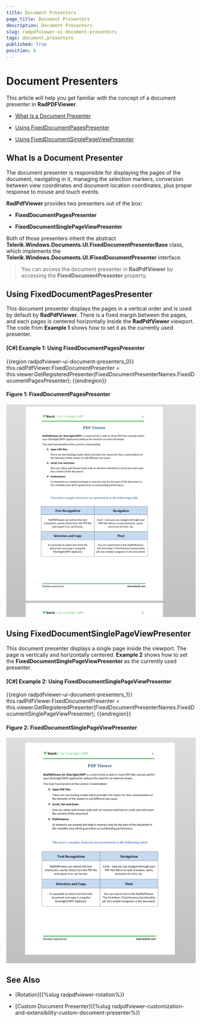 ```yaml
---
title: Document Presenters
page_title: Document Presenters
description: Document Presenters
slug: radpdfviewer-ui-document-presenters
tags: document,presenters
published: True
position: 6
---
```


# Document Presenters



This article will help you get familiar with the concept of a document presenter in __RadPDFViewer__.
      

* [What Is a Document Presenter](#what-is-a-document-presenter)

* [Using FixedDocumentPagesPresenter](#using-fixeddocumentpagespresenter)

* [Using FixedDocumentSinglePageViewPresenter](#using-fixeddocumentsinglepageviewpresenter)


## What Is a Document Presenter

The document presenter is responsible for displaying the pages of the document, navigating in it, managing the selection markers, conversion between view coordinates and document location coordinates, plus proper response to mouse and touch events.
        

__RadPdfViewer__ provides two presenters out of the box:
        

* __FixedDocumentPagesPresenter__

* __FixedDocumentSinglePageViewPresenter__

Both of those presenters inherit the abstract __Telerik.Windows.Documents.UI.FixedDocumentPresenterBase__ class, which implements the __Telerik.Windows.Documents.UI.IFixedDocumentPresenter__ interface.
        

>You can access the document presenter in __RadPdfViewer__ by accessing the __FixedDocumentPresenter__ property. 
        

## Using FixedDocumentPagesPresenter

This document presenter displays the pages in a vertical order and is used by default by __RadPdfViewer__. There is a fixed margin between the pages, and each pages is centered horizontally inside the __RadPdfViewer__ viewport. The code from **Example 1** shows how to set it as the currently used presenter.
        

#### __[C#] Example 1: Using FixedDocumentPagesPresenter__

{{region radpdfviewer-ui-document-presenters_0}}
			this.radPdfViewer.FixedDocumentPresenter = this.viewer.GetRegisteredPresenter(FixedDocumentPresenterNames.FixedDocumentPagesPresenter);
{{endregion}}



#### **Figure 1: FixedDocumentPagesPresenter**
![Rad Pdf Viewer Ui Document Presenters 01](images/RadPdfViewer_Ui_Document_Presenters_01.png)


## Using FixedDocumentSinglePageViewPresenter

This document presenter displays a single page inside the viewport. The page is vertically and horizontally centered. **Example 2** shows how to set the __FixedDocumentSinglePageViewPresenter__ as the currently used presenter.      
        

#### __[C#] Example 2: Using FixedDocumentSinglePageViewPresenter__

{{region radpdfviewer-ui-document-presenters_1}}
			this.radPdfViewer.FixedDocumentPresenter = this.viewer.GetRegisteredPresenter(FixedDocumentPresenterNames.FixedDocumentSinglePageViewPresenter);
{{endregion}}



#### **Figure 2: FixedDocumentSinglePageViewPresenter**
![Rad Pdf Viewer Ui Document Presenters 02](images/RadPdfViewer_Ui_Document_Presenters_02.png)

## See Also

 * [Rotation]({%slug radpdfviewer-rotation%})

 * [Custom Document Presenter]({%slug radpdfviewer-customization-and-extensibility-custom-document-presenter%})
